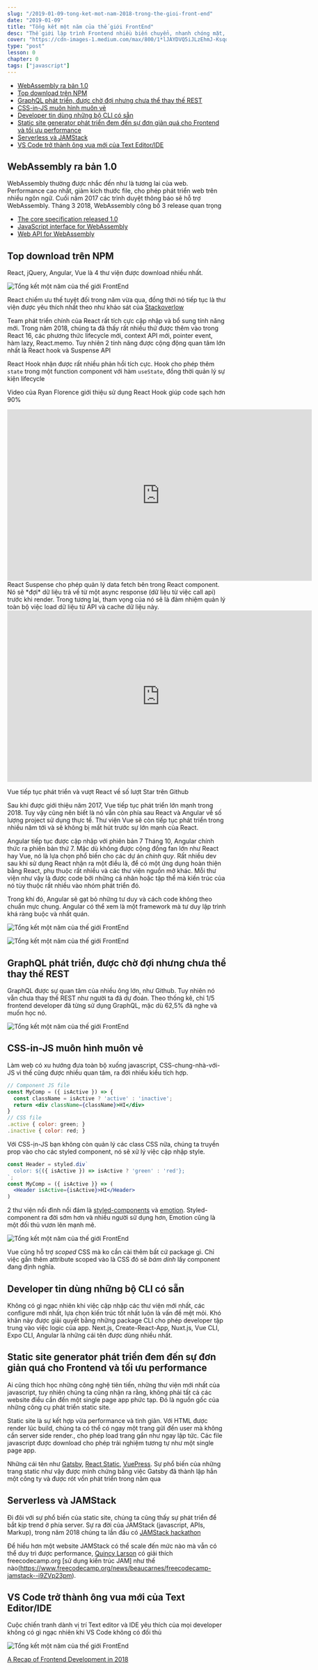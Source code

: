 ```yaml
---
slug: "/2019-01-09-tong-ket-mot-nam-2018-trong-the-gioi-front-end"
date: "2019-01-09"
title: "Tổng kết một năm của thế giới FrontEnd"
desc: "Thế giới lập trình Frontend nhiều biến chuyển, nhanh chóng mặt, chúng ta cùng điểm lại những tin tức, sự kiện, xu hướng nổi bật nhất trong năm 2018 vừa qua"
cover: "https://cdn-images-1.medium.com/max/800/1*lJAYDVQ5iJLzEhmJ-KsqoA.png"
type: "post"
lesson: 0
chapter: 0
tags: ["javascript"]
---
```


<!-- TOC -->

- [WebAssembly ra bản 1.0](#webassembly-ra-bản-10)
- [Top download trên NPM](#top-download-trên-npm)
- [GraphQL phát triển, được chờ đợi nhưng chưa thể thay thế REST](#graphql-phát-triển-được-chờ-đợi-nhưng-chưa-thể-thay-thế-rest)
- [CSS-in-JS muôn hình muôn vẻ](#css-in-js-muôn-hình-muôn-vẻ)
- [Developer tin dùng những bộ CLI có sẵn](#developer-tin-dùng-những-bộ-cli-có-sẵn)
- [Static site generator phát triển đem đến sự đơn giản quá cho Frontend và tối ưu performance](#static-site-generator-phát-triển-đem-đến-sự-đơn-giản-quá-cho-frontend-và-tối-ưu-performance)
- [Serverless và JAMStack](#serverless-và-jamstack)
- [VS Code trở thành ông vua mới của Text Editor/IDE](#vs-code-trở-thành-ông-vua-mới-của-text-editoride)

<!-- /TOC -->



## WebAssembly ra bản 1.0

WebAssembly thường được nhắc đến như là tương lai của web. Performance cao nhất, giảm kích thước file, cho phép phát triển web trên nhiều ngôn ngữ.
Cuối năm 2017 các trình duyệt thông báo sẽ hỗ trợ WebAssembly. Tháng 3 2018, WebAssembly công bố 3 release quan trọng

- [The core specification released 1.0](https://www.w3.org/TR/wasm-core-1/)
- [JavaScript interface for WebAssembly](https://www.w3.org/TR/wasm-js-api-1/)
- [Web API for WebAssembly](https://www.w3.org/TR/wasm-web-api-1/)

## Top download trên NPM

React, jQuery, Angular, Vue là 4 thư viện được download nhiều nhất.

![Tổng kết một năm của thế giới FrontEnd](https://cdn-images-1.medium.com/max/800/1*e036ugWPXTbBzMTSRsXiEw.png)

React chiếm ưu thế tuyệt đối trong năm vừa qua, đồng thời nó tiếp tục là thư viện được yêu thích nhất theo như khảo sát của [Stackoverlow](https://insights.stackoverflow.com/survey/2018/#most-loved-dreaded-and-wanted)

Team phát triển chính của React rất tích cực cập nhập và bổ sung tính năng mới. Trong năm 2018, chúng ta đã thấy rất nhiều thứ được thêm vào trong React 16, các phương thức lifecycle mới, context API mới, pointer event, hàm lazy, React.memo. Tuy nhiên 2 tính năng được cộng động quan tâm lớn nhất là React hook và Suspense API

React Hook nhận được rất nhiều phản hồi tích cực. Hook cho phép thêm `state` trong một function component với hàm `useState`, đồng thời quản lý sự kiện lifecycle

Video của Ryan Florence giới thiệu sử dụng React Hook giúp code sạch hơn 90%

<iframe width="700" height="393" src="https://www.youtube.com/embed/wXLf18DsV-I" frameborder="0" allow="accelerometer; autoplay; encrypted-media; gyroscope; picture-in-picture" allowfullscreen></iframe>
React Suspense cho phép quản lý data fetch bên trong React component. Nó sẽ *đợi* dữ liệu trả về từ một async response (dữ liệu từ việc call api) trước khi render. Trong tương lai, tham vọng của nó sẽ là đảm nhiệm quản lý toàn bộ việc load dữ liệu từ API và cache dữ liệu này.

<iframe width="700" height="393" src="https://www.youtube.com/embed/nLF0n9SACd4" frameborder="0" allow="accelerometer; autoplay; encrypted-media; gyroscope; picture-in-picture" allowfullscreen></iframe>

Vue tiếp tục phát triển và vượt React về số lượt Star trên Github

Sau khi được giới thiệu năm 2017, Vue tiếp tục phát triển lớn mạnh trong 2018. Tuy vậy cũng nên biết là nó vẫn còn phía sau React và Angular về số lượng project sử dụng thực tế. Thư viện Vue sẽ còn tiếp tục phát triển trong nhiều năm tới và sẽ không bị mất hút trước sự lớn mạnh của React.

Angular tiếp tục được cập nhập với phiên bản 7
Tháng 10, Angular chính thức ra phiên bản thứ 7. Mặc dù không được cộng đồng fan lớn như React hay Vue, nó là lựa chọn phổ biến cho các dự án *chính quy*. Rất nhiều dev sau khi sử dụng React nhận ra một điều là, để có một ứng dụng hoàn thiện bằng React, phụ thuộc rất nhiều và các thư viện nguồn mở khác. Mỗi thư viện như vậy là được code bởi những cá nhân hoặc tập thể mà kiến trúc của nó tùy thuộc rất nhiều vào nhóm phát triển đó.

Trong khí đó, Angular sẽ gạt bỏ những tư duy và cách code không theo chuẩn mực chung. Angular có thể xem là một framework mà tư duy lập trình khá ràng buộc và nhất quán.

![Tổng kết một năm của thế giới FrontEnd](https://cdn-images-1.medium.com/max/800/1*SXOEH2cmEaC9SBHNp-nvtA.png)

![Tổng kết một năm của thế giới FrontEnd](https://cdn-images-1.medium.com/max/800/1*SXOEH2cmEaC9SBHNp-nvtA.png)

## GraphQL phát triển, được chờ đợi nhưng chưa thể thay thế REST

GraphQL được sự quan tâm của nhiều ông lớn, như Github. Tuy nhiên nó vẫn chưa thay thế REST như người ta đã dự đoán. Theo thống kê, chỉ 1/5 frontend developer đã từng sử dụng GraphQL, mặc dù 62,5% đã nghe và muốn học nó.

![Tổng kết một năm của thế giới FrontEnd](https://cdn-images-1.medium.com/max/1000/1*m6vDkicw6EUt8uc6EhcXAQ.png)

## CSS-in-JS muôn hình muôn vẻ

Làm web có xu hướng đưa toàn bộ xuống javascript, CSS-chung-nhà-với-JS vì thế cũng được nhiều quan tâm, ra đời nhiều kiểu tích hợp.

```jsx
// Component JS file
const MyComp = ({ isActive }) => {
  const className = isActive ? 'active' : 'inactive';
  return <div className={className}>HI</div>
}
// CSS file
.active { color: green; }
.inactive { color: red; }
```

Với CSS-ịn-JS bạn không còn quản lý các class CSS nữa, chúng ta truyền prop vào cho các styled component, nó sẽ xử lý việc cập nhập style.

```jsx
const Header = styled.div`
  color: ${({ isActive }) => isActive ? 'green' : 'red'};
`;
const MyComp = ({ isActive }} => (
  <Header isActive={isActive}>HI</Header>
)
```

2 thư viện nổi đình nổi đám là [styled-components](https://www.styled-components.com/) và [emotion](https://emotion.sh/). Styled-component ra đời sớm hơn và nhiều người sử dụng hơn, Emotion cũng là một đối thủ vươn lên mạnh mẽ.

![Tổng kết một năm của thế giới FrontEnd](https://cdn-images-1.medium.com/max/800/1*WfbUcGwcI4hmuD80S9XsCg.png)

Vue cũng hỗ trợ *scoped* CSS mà ko cần cài thêm bất cứ package gì. Chỉ việc gắn thêm attribute scoped vào là CSS đó sẽ *bám dính* lấy component đang định nghĩa.

## Developer tin dùng những bộ CLI có sẵn

Không có gì ngạc nhiên khi việc cập nhập các thư viện mới nhất, các configure mới nhất, lựa chọn kiến trúc tốt nhất luôn là vấn đề mệt mỏi. Khó khăn này được giải quyết bằng những package CLI cho phép developer tập trung vào việc logic của app. Next.js, Create-React-App, Nuxt.js, Vue CLI, Expo CLI, Angular là những cái tên được dùng nhiều nhất.

## Static site generator phát triển đem đến sự đơn giản quá cho Frontend và tối ưu performance

Ai cũng thích học những công nghệ tiên tiến, những thư viện mới nhất của javascript, tuy nhiên chúng ta cũng nhận ra rằng, không phải tất cả các website điều cần đến một single page app phức tạp. Đó là nguồn gốc của những công cụ phát triển static site.

Static site là sự kết hợp vừa performance và tinh giản. Với HTML được render lúc build, chúng ta có thể có ngay một trang gửi đến user mà không cần server side render., cho phép load trang gần như ngay lập tức. Các file javascript được download cho phép trải nghiệm tương tự như một single page app.

Những cái tên như [Gatsby](https://www.gatsbyjs.org/), [React Static](https://github.com/nozzle/react-static), [VuePress](https://vuepress.vuejs.org/). Sự phổ biến của những trang static như vậy được minh chứng bằng việc Gatsby đã thành lập hẳn một công ty và được rót vốn phát triển trong năm qua

## Serverless và JAMStack

Đi đôi với sự phổ biến của static site, chúng ta cũng thấy sự phát triển để bắt kịp trend ở phía server. Sự ra đời của JAMStack (javascript, APIs, Markup), trong năm 2018 chúng ta lần đầu có [JAMStack hackathon](https://medium.freecodecamp.org/winners-from-the-2018-freecodecamp-jamstack-hackathon-at-github-2a39bd1db878)

Để hiểu hơn một website JAMStack có thể scale đến mức nào mà vẫn có thể duy trì được performance, [Quincy Larson](https://medium.com/@quincylarson) có giải thích freecodecamp.org [sử dụng kiến trúc JAM]  như thế nào(https://www.freecodecamp.org/news/beaucarnes/freecodecamp-jamstack--i9ZVp23pm).

## VS Code trở thành ông vua mới của Text Editor/IDE

Cuộc chiến tranh dành vị trí  Text editor và IDE yêu thích của mọi developer không có gì ngạc nhiên khi VS Code không có đối thủ

![Tổng kết một năm của thế giới FrontEnd](https://cdn-images-1.medium.com/max/800/1*mLBjsSYDWEAdOy8pUjOjOg.png)


<a target="_blank" rel="noopener noreferrer" href="https://levelup.gitconnected.com/a-recap-of-frontend-development-in-2018-715724c9441d
">A Recap of Frontend Development in 2018</a>

